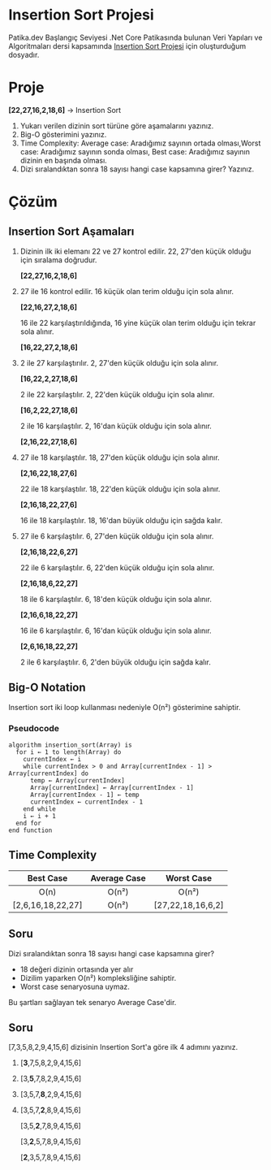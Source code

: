 # Insertion Sort Projesi

Patika.dev Başlangıç Seviyesi .Net Core Patikasında bulunan Veri Yapıları ve Algoritmaları dersi kapsamında [Insertion Sort Projesi](https://app.patika.dev/courses/veri-yapilari-ve-algoritmalar/insertion-sort-proje) için oluşturduğum dosyadır.

# Proje
**\[22,27,16,2,18,6\]** -> Insertion Sort
1.  Yukarı verilen dizinin sort türüne göre aşamalarını yazınız.
2.  Big-O gösterimini yazınız.
3.  Time Complexity: Average case: Aradığımız sayının ortada olması,Worst case: Aradığımız sayının sonda olması, Best case: Aradığımız sayının dizinin en başında olması.
4.  Dizi sıralandıktan sonra 18 sayısı hangi case kapsamına girer? Yazınız.

# Çözüm

## Insertion Sort Aşamaları
1.  Dizinin ilk iki elemanı 22 ve 27 kontrol edilir. 22, 27'den küçük olduğu için sıralama doğrudur.

    **\[22,27,16,2,18,6\]**  
2. 27 ile 16 kontrol edilir. 16 küçük olan terim olduğu için sola alınır.

    **\[22,16,27,2,18,6\]**  
    
    16 ile 22 karşılaştırıldığında, 16 yine küçük olan terim olduğu için tekrar sola alınır.
    
    **\[16,22,27,2,18,6\]**  
3. 2 ile 27 karşılaştırılır. 2, 27'den küçük olduğu için sola alınır. 

    **\[16,22,2,27,18,6\]**  
    
    2 ile 22 karşılaştılır. 2, 22'den küçük olduğu için sola alınır. 
    
    **\[16,2,22,27,18,6\]**  
    
    2 ile 16 karşılaştılır. 2, 16'dan küçük olduğu için sola alınır. 
        
    **\[2,16,22,27,18,6\]**  
4. 27 ile 18 karşılaştılır. 18, 27'den küçük olduğu için sola alınır. 

    **\[2,16,22,18,27,6\]**  
    
    22 ile 18 karşılaştılır. 18, 22'den küçük olduğu için sola alınır. 
    
    **\[2,16,18,22,27,6\]**  
    
    16 ile 18 karşılaştılır. 18, 16'dan büyük olduğu için sağda kalır. 

5. 27 ile 6 karşılaştılır. 6, 27'den küçük olduğu için sola alınır. 

    **\[2,16,18,22,6,27\]**  
    
    22 ile 6 karşılaştılır. 6, 22'den küçük olduğu için sola alınır. 
    
    **\[2,16,18,6,22,27\]** 
    
    18 ile 6 karşılaştılır. 6, 18'den küçük olduğu için sola alınır. 
    
    **\[2,16,6,18,22,27\]** 
    
    16 ile 6 karşılaştılır. 6, 16'dan küçük olduğu için sola alınır. 
    
    **\[2,6,16,18,22,27\]** 
    
    2 ile 6 karşılaştılır. 6, 2'den büyük olduğu için sağda kalır.

## Big-O Notation
Insertion sort iki loop kullanması nedeniyle O(n²) gösterimine sahiptir.

### Pseudocode
```
algorithm insertion_sort(Array) is
  for i ← 1 to length(Array) do
    currentIndex ← i
    while currentIndex > 0 and Array[currentIndex - 1] > Array[currentIndex] do
      temp ← Array[currentIndex]
      Array[currentIndex] ← Array[currentIndex - 1]
      Array[currentIndex - 1] ← temp
      currentIndex ← currentIndex - 1
    end while
    i ← i + 1
  end for
end function
```
## Time Complexity
| Best Case     | Average Case  | Worst Case | 
|:-------------:|:-------------:|:-------------:|
| O(n)          | O(n²)         | O(n²)      |
|[2,6,16,18,22,27]| O(n²)         |[27,22,18,16,6,2]  

## Soru
Dizi sıralandıktan sonra 18 sayısı hangi case kapsamına girer?

- 18 değeri dizinin ortasında yer alır 
- Dizilim yaparken O(n²) kompleksliğine sahiptir.
- Worst case senaryosuna uymaz. 

Bu şartları sağlayan tek senaryo Average Case'dir.

## Soru
[7,3,5,8,2,9,4,15,6] dizisinin Insertion Sort'a göre ilk 4 adımını yazınız.

1. [**3**,7,5,8,2,9,4,15,6]

2. [3,**5**,7,8,2,9,4,15,6]

3. [3,5,7,**8**,2,9,4,15,6]

4. [3,5,7,**2**,8,9,4,15,6]

    [3,5,**2**,7,8,9,4,15,6]

    [3,**2**,5,7,8,9,4,15,6]    

    [**2**,3,5,7,8,9,4,15,6]
